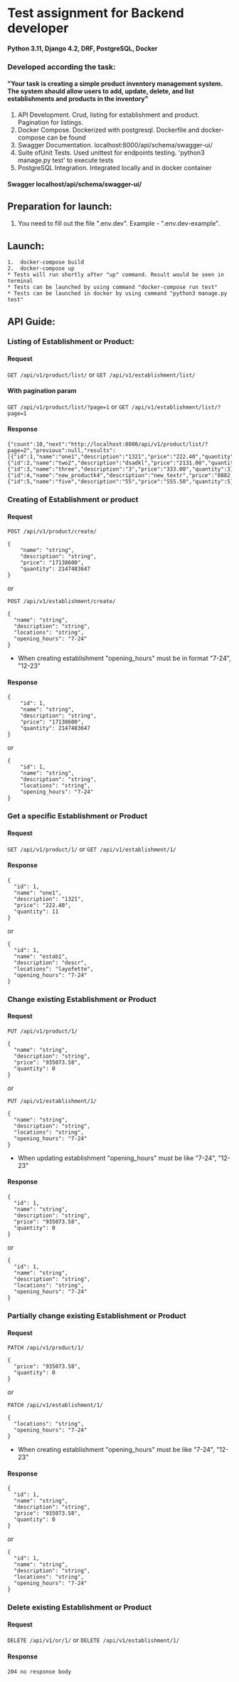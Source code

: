 
# Test assignment for Backend developer
#### Python 3.11, Django 4.2, DRF, PostgreSQL, Docker

### Developed according the task:

#### "Your task is creating a simple product inventory management system. The system should allow users to add, update, delete, and list establishments and products in the inventory"
1. API Development. Crud, listing for establishment and product. Pagination for listings.
2. Docker Compose. Dockerized with postgresql. Dockerfile and docker-compose can be found
3. Swagger Documentation. localhost:8000/api/schema/swagger-ui/
4. Suite ofUnit Tests. Used unittest for endpoints testing. 'python3 manage.py test' to execute tests
5. PostgreSQL Integration. Integrated locally and in docker container


#### Swagger localhost/api/schema/swagger-ui/

## Preparation for launch:
1. You need to fill out the file ".env.dev". Example - ".env.dev-example". 

## Launch:
    1.  docker-compose build
    2.  docker-compose up
    * Tests will run shortly after "up" command. Result would be seen in terminal
    * Tests can be launched by using command "docker-compose run test"
    * Tests can be launched in docker by using command "python3 manage.py test"

## API Guide:


### Listing of Establishment or Product:

#### Request

`GET /api/v1/product/list/` 
or
`GET /api/v1/establishment/list/`

#### With pagination param

`GET /api/v1/product/list/?page=1` 
or
`GET /api/v1/establishment/list/?page=1`

#### Response
    
    {"count":10,"next":"http://localhost:8000/api/v1/product/list/?page=2","previous":null,"results":[{"id":1,"name":"one1","description":"1321","price":"222.40","quantity":11},{"id":2,"name":"two2","description":"dsadkl","price":"2131.00","quantity":1},{"id":3,"name":"three","description":"3","price":"333.00","quantity":3},{"id":4,"name":"new_productk4","description":"new_textr","price":"8882.00","quantity":42},{"id":5,"name":"five","description":"55","price":"555.50","quantity":5}]}


### Creating of Establishment or product

#### Request

`POST /api/v1/product/create/` 
    
    {
        "name": "string",
        "description": "string",
        "price": "17138600",
        "quantity": 2147483647
    }

or

`POST /api/v1/establishment/create/`

    {
      "name": "string",
      "description": "string",
      "locations": "string",
      "opening_hours": "7-24"
    }
* When creating establishment "opening_hours" must be in format "7-24", "12-23" 

#### Response

    {
        "id": 1,
        "name": "string",
        "description": "string",
        "price": "17138600",
        "quantity": 2147483647
    }

or

    {
        "id": 1,
        "name": "string",
        "description": "string",
        "locations": "string",
        "opening_hours": "7-24"
    }


### Get a specific Establishment or Product

#### Request

`GET /api/v1/product/1/` 
or
`GET /api/v1/establishment/1/`

#### Response
    {
      "id": 1,
      "name": "one1",
      "description": "1321",
      "price": "222.40",
      "quantity": 11
    }

or

    {
      "id": 1,
      "name": "estab1",
      "description": "descr",
      "locations": "layofette",
      "opening_hours": "7-24"
    }

### Change existing Establishment or Product

#### Request
    
`PUT /api/v1/product/1/` 

    {
      "name": "string",
      "description": "string",
      "price": "935073.58",
      "quantity": 0
    }

or

`PUT /api/v1/establishment/1/` 

    {
      "name": "string",
      "description": "string",
      "locations": "string",
      "opening_hours": "7-24"
    }
* When updating establishment "opening_hours" must be like  "7-24", "12-23" 

#### Response

    {
      "id": 1,
      "name": "string",
      "description": "string",
      "price": "935073.58",
      "quantity": 0
    }

or

    {
      "id": 1,
      "name": "string",
      "description": "string",
      "locations": "string",
      "opening_hours": "7-24"
    }


### Partially change existing Establishment or Product

#### Request
    
`PATCH /api/v1/product/1/` 

    {
      "price": "935073.58",
      "quantity": 0
    }

or

`PATCH /api/v1/establishment/1/` 

    {
      "locations": "string",
      "opening_hours": "7-24"
    }
* When creating establishment "opening_hours" must be like "7-24", "12-23"

#### Response

    {
      "id": 1,
      "name": "string",
      "description": "string",
      "price": "935073.58",
      "quantity": 0
    }

or

    {
      "id": 1,
      "name": "string",
      "description": "string",
      "locations": "string",
      "opening_hours": "7-24"
    }


### Delete existing Establishment or Product

#### Request

`DELETE /api/v1/or/1/`
or
`DELETE /api/v1/establishment/1/`

#### Response
    204 no response body
